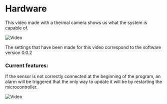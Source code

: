 # Hardware

This video made with a thermal camera shows us what the system is capable of.

![Video](https://github.com/FOSH-following-demand/thermostatic-water-bath/blob/master/hardware/flirImage.gif?raw=true)

The settings that have been made for this video correspond to the software version 0.0.2

### Current features:

If the sensor is not correctly connected at the beginning of the program, an alarm will be triggered that the only way to update it will be by restarting the microcontroller.


![Video](https://github.com/FOSH-following-demand/thermostatic-water-bath/blob/master/hardware/AlarmTest.gif?raw=true)
